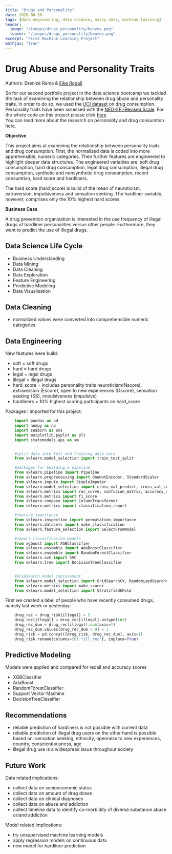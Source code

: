 ```yaml
---
title: "Drugs and Personality"
date: 2020-06-30
tags: [data engineering, data science, messy data, machine_learning]
header:
  image: "/images/drugs_personality/benzos.png"
  teaser: "/images/drugs_personality/benzos.png"
excerpt: "First Machine Learning Project"
mathjax: "true"
---
```


# Drug Abuse and Personality Traits
Authors: Drenizë Rama & [Eike Rogall](https://rogall-e.github.io/)

So for our second portfolio project in the data science bootcamp we tackled the task of examining the relationship between drug abuse and personality traits. 
In order to do so, we used the [UCI dataset](https://archive.ics.uci.edu/ml/datasets/Drug+consumption+%28quantified%29) on drug consumption. Personality traits have been assessed with the [NEO-FFI-Revised Scale](https://arxiv.org/abs/1506.06297). 
For the whole code on this project please click [here](https://github.com/drenize/drug_abuse_and_personality/blob/master/Drug_Risk_Project.ipynb) <br>
You can read more about the research on personality and drug consumtion [here](https://www.ncbi.nlm.nih.gov/books/NBK236259/).

**Objective**

This project aims at examining the relationship between personality traits and drug consumption.
First, the normalized data is coded into more apprehensible, numeric categories. 
Then further features are engineered to highlight deeper data structures. The engineered variables are: soft drug consumption, hard drug consumption, legal drug consumption, illegal drug consumption, synthetic and nonsynthetic drug consumption, recent consumtion, hard score and hardliners.

The hard score (hard_score) is build of the mean of neuroticism, extraversion, impulsiveness and sensation seeking. The hardliner variable, however, comprises only the 10% highest hard scores. 

**Business Case**

A drug prevention organization is interested in the use frequency of illegal drugs of hardliner personalities versus other people. Furthermore, they want to predict the use of illegal drugs.


## Data Science Life Cycle
- Business Understanding
- Data Mining
- Data Cleaning
- Data Exploration
- Feature Engineering
- Predictive Modeling
- Data Visualisation

## Data Cleaning
- normalized values were converted into comprehensible numeric categories

## Data Engineering
New features were build: 
+ soft = soft drugs
+ hard = hard drugs
+ legal = legal drugs
+ illegal = illegal drugs
+ hard_score = includes personality traits neuroticism(Nscore), extraversion (Escore), open to new experiences (Oscore), sensation seeking (SS), impulsiveness (impulsive)
+ hardliners = 10% highest scoring participants on hard_score


Packages I imported for this project: 

```python
    import pandas as pd
    import numpy as np
    import seaborn as sns
    import matplotlib.pyplot as plt
    import statsmodels.api as sm


    #split data into test and training data sets
    from sklearn.model_selection import train_test_split

    #packages for building a pipeline
    from sklearn.pipeline import Pipeline
    from sklearn.preprocessing import OneHotEncoder, StandardScaler
    from sklearn.impute import SimpleImputer
    from sklearn.model_selection import cross_val_predict, cross_val_score, cross_validate
    from sklearn.metrics import roc_curve, confusion_matrix, accuracy_score, recall_score, precision_score
    from sklearn.metrics import f1_score
    from sklearn.compose import ColumnTransformer
    from sklearn.metrics import classification_report 

    #feature importance
    from sklearn.inspection import permutation_importance
    from sklearn.datasets import make_classification
    from sklearn.feature_selection import SelectFromModel

    #import classification models
    from xgboost import XGBClassifier
    from sklearn.ensemble import AdaBoostClassifier
    from sklearn.ensemble import RandomForestClassifier
    from sklearn.svm import SVC
    from sklearn.tree import DecisionTreeClassifier


    #GridSearch model improvement
    from sklearn.model_selection import GridSearchCV, RandomizedSearchCV
    from sklearn.metrics import make_scorer
    from sklearn.model_selection import StratifiedKFold
```

First we created a label of people who have recently consumed drugs, namely last week or yesterday:
```python
    drug_rec = drug_risk[illegal] > 5
    drug_rec[illegal] = drug_rec[illegal].astype(int)
    drug_rec_dum = drug_rec[illegal].sum(axis=1)
    drug_rec_dum.values[drug_rec_dum > 0] = 1
    drug_risk = pd.concat([drug_risk, drug_rec_dum], axis=1)
    drug_risk.rename(columns={0: "ill_rec"}, inplace=True)
```

## Predictive Modeling
Models were applied and compared for recall and accuracy scores
+ XGBClassifier
+ AdaBoost
+ RandomForestClassifier
+ Support Vector Machine
+ DecisionTreeClassifier

## Recommendations
+ reliable prediction of hardliners is not possible with current data
+ reliable prediction of illegal drug users on the other hand is possible based on: 
sensation seeking, ethnicity, openness to new experiences, country, conscientiousness,  age
+ illegal drug use is a widespread issue throughout society


## Future Work
Data related implications:
+ collect data on socioeconomic status
+ collect data on amount of drug doses
+ collect data on clinical diagnoses
+ collect data on abuse and addiction
+ collect timeline data to identify co-morbidity of diverse substance abuse or/and addiction

Model related implications: 
+ try unsupervised machine learning models 
+ apply regression models on continuous data
+ new model for hardliner prediction

